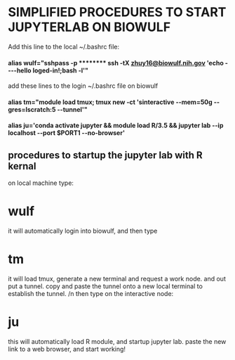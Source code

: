 # SIMPLIFIED PROCEDURES TO START JUPYTERLAB ON BIOWULF 
Add this line to the local ~/.bashrc file:
#### alias wulf="sshpass -p ******** ssh -tX zhuy16@biowulf.nih.gov 'echo ----hello loged-in!;bash -l'"
add these lines to the login ~/.bashrc file on biowulf
#### alias tm="module load tmux; tmux new -ct 'sinteractive --mem=50g --gres=lscratch:5 --tunnel'"
#### alias ju='conda activate jupyter && module load R/3.5 && jupyter lab --ip localhost --port $PORT1 --no-browser'

## procedures to startup the jupyter lab with R kernal
on local machine type:
# wulf
it will automatically login into biowulf, and then type 
# tm
 it will load tmux, generate a new terminal and request a work node. and out put a tunnel. 
 copy and paste the tunnel onto a new local terminal to establish the tunnel. /n
 then type on the interactive node: 
# ju

 this will automatically load R module, and startup jupyter lab. 
 paste the new link to a web browser, and start working!
